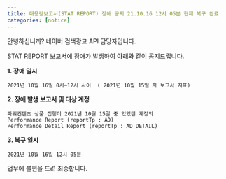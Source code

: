 ```yaml
---
title: 대용량보고서(STAT REPORT) 장애 공지 21.10.16 12시 05분 현재 복구 완료 
categories: [notice]
---
```

안녕하십니까? 네이버 검색광고 API 담당자입니다.

STAT REPORT 보고서에 장애가 발생하여 아래와 같이 공지드립니다. 

**1. 장애 일시** 

    2021년 10월 16일 0시~12시 사이  ( 2021년 10월 15일 자 보고서 지표)
   

**2. 장애 발생 보고서 및 대상 계정** 

    파워컨텐츠 상품 집행이 2021년 10월 15일 중 있었던 계정의    
    Performance Report (reportTp : AD)    
    Performance Detail Report (reportTp : AD_DETAIL)

**3. 복구 일시** 
    
    2021년 10월 16일 12시 05분 

업무에 불편을 드려 죄송합니다. 
